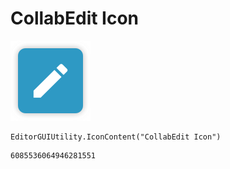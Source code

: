 # CollabEdit Icon
![](/img/CollabEdit%20Icon.png)

``` CSharp
EditorGUIUtility.IconContent("CollabEdit Icon")
```
```
6085536064946281551
```
